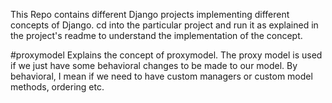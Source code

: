This Repo contains different Django projects implementing different concepts of Django.
cd into the particular project and run it as explained in the project's readme to understand the implementation
of the concept.

#proxymodel
Explains the concept of proxymodel. The proxy model is used if we just have some behavioral changes to be made to our
model. By behavioral, I mean if we need to have custom managers or custom model methods, ordering etc.